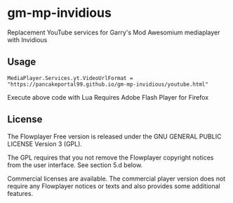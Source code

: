 # gm-mp-invidious
Replacement YouTube services for Garry's Mod Awesomium mediaplayer with Invidious

## Usage
```
MediaPlayer.Services.yt.VideoUrlFormat = "https://pancakeportal99.github.io/gm-mp-invidious/youtube.html"
```
Execute above code with Lua
Requires Adobe Flash Player for Firefox
## License
The Flowplayer Free version is released under the GNU GENERAL PUBLIC LICENSE Version 3 (GPL).

The GPL requires that you not remove the Flowplayer copyright notices from the user interface. See section 5.d below.

Commercial licenses are available. The commercial player version does not require any Flowplayer notices or texts and also provides some additional features.
